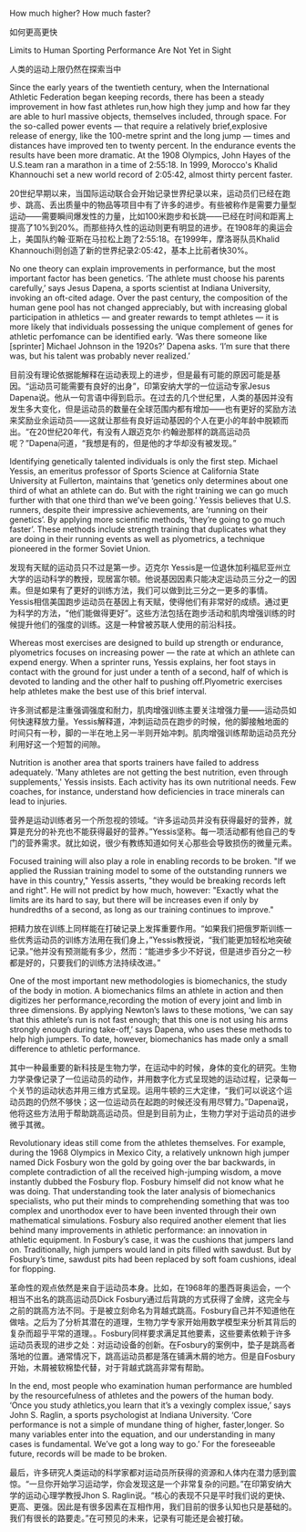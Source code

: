 How much higher? How much faster?

如何更高更快

Limits to Human Sporting Performance Are Not Yet in Sight

人类的运动上限仍然在探索当中

Since the early years of the twentieth century, when the International Athletic Federation began keeping records, there has been a steady improvement in how fast athletes run,how high they jump and how far they are able to hurl massive objects, themselves included, through space. For the so-called power events — that require a relatively brief,explosive release of energy, like the 100-metre sprint and the long jump — times and distances have improved ten to twenty percent. In the endurance events the results have been more dramatic. At the 1908 Olympics, John Hayes of the U.S.team ran a marathon in a time of 2:55:18. In 1999, Morocco's Khalid Khannouchi set a new world record of 2:05:42, almost thirty percent faster.

20世纪早期以来，当国际运动联合会开始记录世界纪录以来，运动员们已经在跑步、跳高、丢出质量中的物品等项目中有了许多的进步。有些被称作是需要力量型运动——需要瞬间爆发性的力量，比如100米跑步和长跳——已经在时间和距离上提高了10%到20%。而那些持久性的运动则更有明显的进步。在1908年的奥运会上，美国队约翰·亚斯在马拉松上跑了2:55:18。在1999年，摩洛哥队员Khalid Khannouchi则创造了新的世界纪录2:05:42，基本上比前者快30%。

No one theory can explain improvements in performance, but the most important factor has been genetics. ‘The athlete must choose his parents carefully,’ says Jesus Dapena, a sports scientist at Indiana University, invoking an oft-cited adage. Over the past century, the composition of the human gene pool has not changed appreciably, but with increasing global participation in athletics — and greater rewards to tempt athletes — it is more likely that individuals possessing the unique complement of genes for athletic perfomance can be identified early. ‘Was there someone like [sprinter] Michael Johnson in the 1920s?’ Dapena asks. ‘I’m sure that there was, but his talent was probably never realized.’

目前没有理论依据能解释在运动表现上的进步，但是最有可能的原因可能是基因。“运动员可能需要有良好的出身”，印第安纳大学的一位运动专家Jesus Dapena说。他从一句言语中得到启示。在过去的几个世纪里，人类的基因并没有发生多大变化，但是运动员的数量在全球范围内都有增加——也有更好的奖励方法来奖励业余运动员——这就让那些有良好运动基因的个人在更小的年龄中脱颖而出。“在20世纪20年代，有没有人跟迈克尔·约翰逊那样的跳高运动员呢？”Dapena问道，“我想是有的，但是他的才华却没有被发现。”

Identifying genetically talented individuals is only the first step. Michael Yessis, an emeritus professor of Sports Science at California State University at Fullerton, maintains that ‘genetics only determines about one third of what an athlete can do. But with the right training we can go much further with that one third than we’ve been going.’ Yessis believes that U.S. runners, despite their impressive achievements, are ‘running on their genetics’. By applying more scientific methods, ‘they’re going to go much faster’. These methods include strength training that duplicates what they are doing in their running events as well as plyometrics, a technique pioneered in the former Soviet Union.

发现有天赋的运动员只不过是第一步。迈克尔 Yessis是一位退休加利福尼亚州立大学的运动科学的教授，现居富尔顿。他说基因因素只能决定运动员三分之一的因素。但是如果有了更好的训练方法，我们可以做到比三分之一更多的事情。Yessis相信美国跑步运动员在基因上有天赋，使得他们有非常好的成绩。通过更为科学的方法，“他们能做得更好”。这些方法包括在跑步活动和肌肉增强训练的时候提升他们的强度的训练。这是一种曾被苏联人使用的前沿科技。

Whereas most exercises are designed to build up strength or endurance, plyometrics focuses on increasing power — the rate at which an athlete can expend energy. When a sprinter runs, Yessis explains, her foot stays in contact with the ground for just under a tenth of a second, half of which is devoted to landing and the other half to pushing off.Plyometric exercises help athletes make the best use of this brief interval.

许多测试都是注重强调强度和耐力，肌肉增强训练主要关注增强力量——运动员如何快速释放力量。Yessis解释道，冲刺运动员在跑步的时候，他的脚接触地面的时间只有一秒，脚的一半在地上另一半则开始冲刺。肌肉增强训练帮助运动员充分利用好这一个短暂的间隙。

Nutrition is another area that sports trainers have failed to address adequately. 'Many athletes are not getting the best nutrition, even through supplements,' Yessis insists. Each activity has its own nutritional needs. Few coaches, for instance, understand how deficiencies in trace minerals can lead to injuries.

营养是运动训练者另一个所忽视的领域。“许多运动员并没有获得最好的营养，就算是充分的补充也不能获得最好的营养。”Yessis坚称。每一项活动都有他自己的专门的营养需求。就比如说，很少有教练知道如何关心那些会导致损伤的微量元素。

Focused training will also play a role in enabling records to be broken. "If we applied the Russian training model to some of the outstanding runners we have in this country," Yessis asserts, "they would be breaking records left and right". He will not predict by how much, however: "Exactly what the limits are its hard to say, but there will be increases even if only by hundredths of a second, as long as our training continues to improve."

把精力放在训练上同样能在打破记录上发挥重要作用。“如果我们把俄罗斯训练一些优秀运动员的训练方法用在我们身上，”Yessis教授说，“我们能更加轻松地突破记录。”他并没有预测能有多少，然而：“能进步多少不好说，但是进步百分之一秒都是好的，只要我们的训练方法持续改进。”

One of the most important new methodologies is biomechanics, the study of the body in motion. A biomechanics films an athlete in action and then digitizes her performance,recording the motion of every joint and limb in three dimensions. By applying Newton’s laws to these motions, ‘we can say that this athlete’s run is not fast enough; that this one is not using his arms strongly enough during take-off,’ says Dapena, who uses these methods to help high jumpers. To date, however, biomechanics has made only a small difference to athletic performance.

其中一种最重要的新科技是生物力学，在运动中的时候，身体的变化的研究。生物力学录像记录了一位运动员的动作，并用数字化方式呈现她的运动过程，记录每一个关节的运动状态并用三维方式呈现。运用牛顿的三大定律，“我们可以说这个运动员跑的仍然不够快；这一位运动员在起跑的时候还没有用尽臂力。”Dapena说，他将这些方法用于帮助跳高运动员。但是到目前为止，生物力学对于运动员的进步微乎其微。

Revolutionary ideas still come from the athletes themselves. For example, during the 1968 Olympics in Mexico City, a relatively unknown high jumper named Dick Fosbury won the gold by going over the bar backwards, in complete contradiction of all the received high-jumping wisdom, a move instantly dubbed the Fosbury flop. Fosbury himself did not know what he was doing. That understanding took the later analysis of biomechanics specialists, who put their minds to comprehending something that was too complex and unorthodox ever to have been invented through their own mathematical simulations. Fosbury also required another element that lies behind many improvements in athletic performance: an innovation in athletic equipment. In Fosbury’s case, it was the cushions that jumpers land on. Traditionally, high jumpers would land in pits filled with sawdust. But by Fosbury’s time, sawdust pits had been replaced by soft foam cushions, ideal for flopping.

革命性的观点依然是来自于运动员本身。比如，在1968年的墨西哥奥运会，一个相当不出名的跳高运动员Dick Fosbury通过后背跳的方式获得了金牌，这完全与之前的跳高方法不同。于是被立刻命名为背越式跳高。Fosbury自己并不知道他在做啥。之后为了分析其潜在的道理，生物力学专家开始用数学模型来分析其背后的复杂而超乎平常的道理。。Fosbury同样要求满足其他要素，这些要素依赖于许多运动员表现的进步之处：对运动设备的创新。在Fosbury的案例中，垫子是跳高者落地的位置。通常情况下，跳高运动员都是落在铺满木屑的地方。但是自Fosbury开始，木屑被软棉垫代替，对于背越式跳高非常有帮助。

In the end, most people who examination human performance are humbled by the resourcefulness of athletes and the powers of the human body. ‘Once you study athletics,you learn that it’s a vexingly complex issue,’ says John S. Raglin, a sports psychologist at Indiana University. ‘Core performance is not a simple of mundane thing of higher, faster,longer. So many variables enter into the equation, and our understanding in many cases is fundamental. We’ve got a long way to go.’ For the foreseeable future, records will be made to be broken.

最后，许多研究人类运动的科学家都对运动员所获得的资源和人体内在潜力感到震惊。“一旦你开始学习运动学，你会发现这是一个非常复杂的问题。”在印第安纳大学的运动心理学教授Jhon S. Raglin说。“核心的表现不只是平时我们说的更快、更高、更强。因此是有很多因素在互相作用，我们目前的很多认知也只是基础的。我们有很长的路要走。”在可预见的未来，记录有可能还是会被打破。
